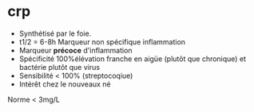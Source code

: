 # crp



- Synthétisé par le foie. 
- t1/2 = 6-8h Marqueur non spécifique inflammation 
- Marqueur **précoce** d'inflammation 
- Spécificité 100%élévation franche en aigüe (plutôt que chronique) et bactérie plutôt que virus 
- Sensibilité < 100% (streptocoqiue) 
- Intérêt chez le nouveaux né 

Norme < 3mg/L 

